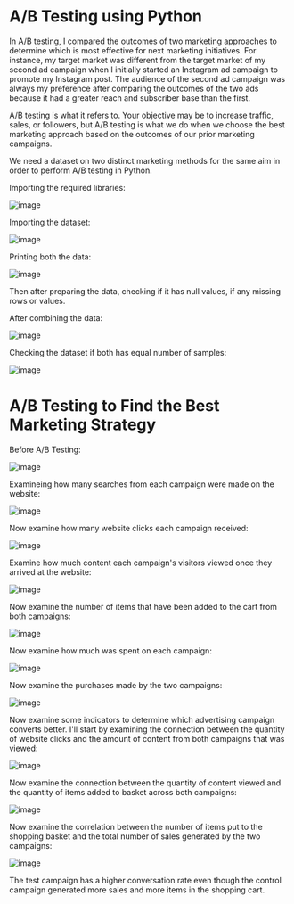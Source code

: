 # A/B Testing using Python

In A/B testing, I compared the outcomes of two marketing approaches to determine which is most effective for next marketing initiatives. For instance, my target market was different from the target market of my second ad campaign when I initially started an Instagram ad campaign to promote my Instagram post. The audience of the second ad campaign was always my preference after comparing the outcomes of the two ads because it had a greater reach and subscriber base than the first.

A/B testing is what it refers to. Your objective may be to increase traffic, sales, or followers, but A/B testing is what we do when we choose the best marketing approach based on the outcomes of our prior marketing campaigns.

We need a dataset on two distinct marketing methods for the same aim in order to perform A/B testing in Python.

Importing the required libraries:

![image](https://user-images.githubusercontent.com/118778677/225782175-6a24f2d2-5e3e-4dcb-afd0-989f21e01acc.png)

Importing the dataset:

![image](https://user-images.githubusercontent.com/118778677/225782234-2c4304c2-fc8f-4b13-a7e2-88279f4f7f66.png)

Printing both the data:

![image](https://user-images.githubusercontent.com/118778677/225782364-c9e0f819-80d7-413b-9e93-68fbcbe9fce1.png)

Then after preparing the data, checking if it has null values, if any missing rows or values.

After combining the data:

![image](https://user-images.githubusercontent.com/118778677/225782513-cddcc452-8435-4096-8157-2b0f278a312f.png)

Checking the dataset if both has equal number of samples:

![image](https://user-images.githubusercontent.com/118778677/225782597-e86b34ce-6219-489f-8bf6-25593b1a31dc.png)


# A/B Testing to Find the Best Marketing Strategy

Before A/B Testing:

![image](https://user-images.githubusercontent.com/118778677/225782762-a6c61a27-3934-4732-a180-8de411bdf96a.png)

Examineing how many searches from each campaign were made on the website:

![image](https://user-images.githubusercontent.com/118778677/225782865-673fa33d-6b3c-479d-9d69-3f100e470274.png)

Now examine how many website clicks each campaign received:

![image](https://user-images.githubusercontent.com/118778677/225782992-769fa681-da9f-42e0-b63e-1b128d3e409b.png)

Examine how much content each campaign's visitors viewed once they arrived at the website:

![image](https://user-images.githubusercontent.com/118778677/225783055-b958e5ae-3fba-48e2-938c-826f038d97e9.png)

Now examine the number of items that have been added to the cart from both campaigns:

![image](https://user-images.githubusercontent.com/118778677/225783098-86a34afe-bc36-479a-b5ef-ed8a666e174d.png)

Now examine how much was spent on each campaign:

![image](https://user-images.githubusercontent.com/118778677/225783233-0cc802af-ba18-4e75-9714-036b7b604f57.png)

Now examine the purchases made by the two campaigns:

![image](https://user-images.githubusercontent.com/118778677/225783286-975d746c-7d4c-4167-8ada-c6dd0a620f28.png)

Now examine some indicators to determine which advertising campaign converts better. I'll start by examining the connection between the quantity of website clicks and the amount of content from both campaigns that was viewed:

![image](https://user-images.githubusercontent.com/118778677/225783390-fe591407-2a76-4bbd-9be2-87e731df4b58.png)

Now examine the connection between the quantity of content viewed and the quantity of items added to basket across both campaigns:

![image](https://user-images.githubusercontent.com/118778677/225783444-4a537ae0-2e4b-470c-9089-756df08924d3.png)

Now examine the correlation between the number of items put to the shopping basket and the total number of sales generated by the two campaigns:

![image](https://user-images.githubusercontent.com/118778677/225783511-103b5366-608c-4c19-a87c-53a7a7017b0e.png)

The test campaign has a higher conversation rate even though the control campaign generated more sales and more items in the shopping cart.
